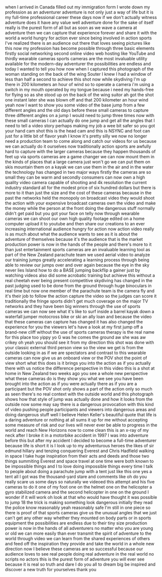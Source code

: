 
when I arrived in Canada filled out my
immigration form I wrote down my
profession as an adventurer adventure is
not only just a way of life but it is my
full-time professional career these days
now if we don&#39;t actually witness
adventure does it have any value well
adventure done for the sake of itself
really is the purest form of all but as
soon as we wave a camera at adventure
then we can capture that experience
forever and share it with the world a
world hungry for action ever since being
involved in action sports I&#39;ve realized
there is an audience out there that
loves seeing pictures like this now my
profession has become possible through
three basic elements firstly social
networking second online video web
hosting like YouTube and thirdly
wearable cameras sports cameras are the
most invaluable utility available for
the modern-day adventurer the
possibilities are endless and today I
wanted to tell you how now when I
captured this photograph of the woman
standing on the back of the wing Souter
I knew I had a window of less than half
a second to achieve this shot now while
skydiving I&#39;m up there in 200 kilometers
an hour of wind so to operate a camera
i&#39;m using a switch in my mouth operated
by my tongue because i need my
hands-free for flying so as she stood up
on the back of the wing suitor ah got
the shot
one instant later she was blown off and
that 200 kilometer an hour wind yeah now
I want to show you some video of the
base jump from a few different angles
and the old days before these small
cameras to capture three different
angles on a jump I would need to jump
three times now with these small cameras
I can actually do one jump and get all
the angles that I need to tell a video
story perhaps making my job a wee bit
safer
so you got your hand cam shot this is
the head cam and this is NSYNC and foot
can just for a little bit of flavor yeah
I know it&#39;s pretty silly we now no
longer need a production team to come
along and catch our videos for us
because we can actually do it ourselves
now traditionally action sports are
awfully hard to capture with the larger
cameras because they happen thousands of
feet up via sports cameras are a game
changer we can now mount them in the
kinds of places that a large camera just
won&#39;t go we can put them on skis
mountain them on a kayak we can use them
in the air and in the water the
technology has changed in two major ways
firstly the cameras are so small they
can be warm and secondly consumers can
now own a high quality video camera
capable of shooting and 4k resolution
the current industry standard all for
the modest price of six hundred dollars
but there is more to it than just the
size and the cost of these cameras
because in the past the networks held
the monopoly on broadcast video they
would shoot the action with your
expensive broadcast cameras own the
video and make the money while the
person at the front doing the dangerous
stuff normally didn&#39;t get paid but you
got your face on telly
now through wearable cameras we can
shoot our own high quality footage
edited on a home computer upload it to
youtube and then share our creations to
an ever increasing international
audience hungry for action now action
video really is as much about what the
audience wants to see as it is about the
adventure of themselves because it&#39;s the
audience that is the market production
power is now in the hands of the people
and there&#39;s more to it than just
entertainment sports cameras are an
invaluable learning tool as part of the
New Zealand parachute team we used
aerial video to analyze our training
jumps greatly accelerating a learning
process through being able to review our
jumps over and over again because the
eye in the sky never lies Island how to
do a BASE jumping backflip a gainer just
by watching videos also did some
acrobatic training but achieve this
without a real cheetah ever being
present competitive skydiving has
changed in the past judging used to be
done from the ground through huge
binoculars in real time but now one
member of the parachute team is the
camera fly and it&#39;s their job to follow
the action capture the video so the
judges can score it traditionally the
fringe sports didn&#39;t get much coverage
on the major TV networks and they have
been big winners through the use of
sports cameras we can now see what it&#39;s
like to surf inside a barrel kayak down
a waterfall jumper motocross bike or ski
an ally loan and because the video that
these cameras can capture has changed
it has also changed the experience for
you the viewers let&#39;s have a look at my
first jump off a brand-new cliff without
the use of sports cameras
therapy is the real name for this place
too yippy yo G was he comes the ground
aw she was aw crikey oh yeah you should
see it from my direction this shot was
done with your classic external third
person view so the view we get is from
the outside looking in as if we are
spectators and contrast to this wearable
cameras can now give us an onboard view
or the POV shot the point of view short
what this does is it brings you into the
action as if you actually there with us
notice the difference perspective in
this video this is a shot at home in New
Zealand two weeks ago
you see a whole new perspective what
these cameras do is they show you what
we see you have been brought into the
action as if you were actually there as
if you are a participant but the POV
shot only shows a part of the action
only so much as seen there&#39;s no real
context with the outside world and this
photograph shows how that style of jump
was actually done and how it looks from
the outside now some may say there is a
dangerous provocation with this kind of
video pushing people participants and
viewers into dangerous areas and doing
dangerous stuff well I believe Helen
Keller&#39;s beautiful quote that life is a
daring adventure or nothing at all sums
it up for me without accepting some
measure of risk and our lives will never
ever be able to progress in the world
and reach New Horizons now to come clean
this is an x-ray of my neck after I
broke it in a motorbike accident in 1997
I was into adventure before this but
after my accident I decided to become a
full-time adventurer because life is
short it is I look up to my adventurous
heroes the likes of sir edmund hillary
and tenzing conquering Everest and Chris
Hadfield walking in space I take huge
inspiration from their acts and deeds
and those two things summiting Everest
and space travel at one time were both
known to be impossible things and I to
love doing impossible things every time
I talk to people about doing a parachute
jump with a tent just like this one yes
a tent all I got was the thousand-yard
stare
and comments like oh do you really scare
us some days so naturally we videoed
this attempt and his five cameras to do
it one of my foot one on the helmet one
on the helicopter a gyro stabilized
camera and the second helicopter in one
on the ground I wonder if it will work
oh look at that who would have thought
it was possible to jump 18
the trick is making something look
dangerous initially they read the police
know reasonably yeah reasonably safe I&#39;m
still in one piece so there is proof of
that sports cameras give us the unusual
angles that we just can&#39;t get any other
way whether they mounted on body parts
or in sports equipment the possibilities
are endless due to their tiny size
production power is now in the hands of
all adventurers no matter who you are
young or old we can more easily than
ever transmit the spirit of adventure to
the world through video we can learn
from the shared experiences of others
and feed off the inspiration they
provide and take the world in a whole
new direction now I believe these
cameras are so successful because our
audience loves to see real people doing
real adventure in the real world no
scripts no actors this is the purest
form of adventure you will ever see
because it is real so truth and dare I
do you all to dream big be inspired and
discover a new truth for yourselves
thank
you
